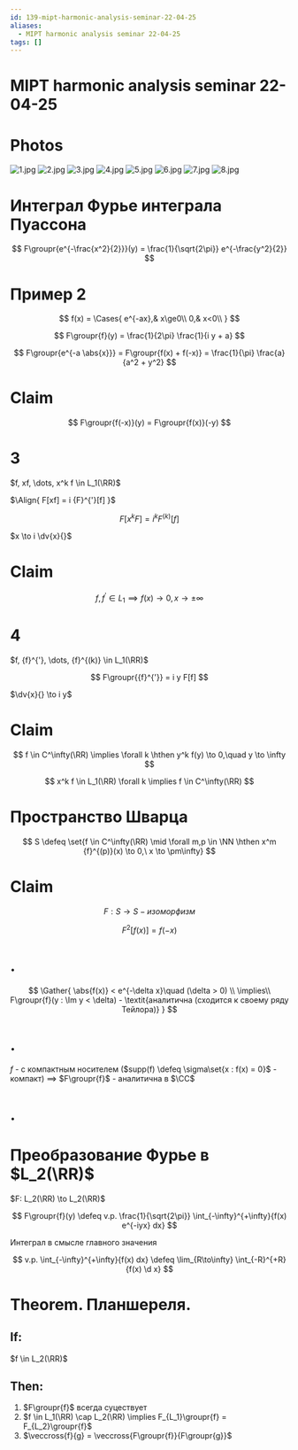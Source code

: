 ```yaml
---
id: 139-mipt-harmonic-analysis-seminar-22-04-25
aliases:
  - MIPT harmonic analysis seminar 22-04-25
tags: []
---
```


# MIPT harmonic analysis seminar 22-04-25

# Photos

![1.jpg](assets/imgs/22-04-25_10-36-08_122_IMG_20250422_092840.jpg)
![2.jpg](assets/imgs/22-04-25_10-36-08_182_IMG_20250422_092844.jpg)
![3.jpg](assets/imgs/22-04-25_10-36-08_857_IMG_20250422_094135.jpg)
![4.jpg](assets/imgs/22-04-25_10-36-08_657_IMG_20250422_095452.jpg)
![5.jpg](assets/imgs/22-04-25_10-36-08_459_IMG_20250422_095456.jpg)
![6.jpg](assets/imgs/22-04-25_10-36-08_647_IMG_20250422_100616.jpg)
![7.jpg](assets/imgs/22-04-25_10-36-08_978_IMG_20250422_101204.jpg)
![8.jpg](assets/imgs/22-04-25_10-36-08_680_IMG_20250422_101829.jpg)

# Интеграл Фурье интеграла Пуассона

$$
F\groupr{e^{-\frac{x^2}{2}}}(y) = \frac{1}{\sqrt{2\pi}} e^{-\frac{y^2}{2}}
$$

# Пример 2

$$
f(x) = \Cases{
e^{-ax},& x\ge0\\
0,& x<0\\
}
$$

$$
F\groupr{f}(y) = \frac{1}{2\pi} \frac{1}{i y + a}
$$

$$
F\groupr{e^{-a \abs{x}}} = F\groupr{f(x) + f(-x)} =
\frac{1}{\pi} \frac{a}{a^2 + y^2}
$$

# Claim

$$
F\groupr{f(-x)}(y) = F\groupr{f(x)}(-y)
$$

# 3

$f, xf, \dots, x^k f \in L_1(\RR)$

$\Align{
F[xf] = i {F}^{'}[f]
}$

$$
F[x^k F] = i^k {F}^{(k)}[f]
$$

$x \to i \dv{x}{}$

# Claim

$$
f, {f}^{'} \in L_1 \implies f(x) \to 0, x \to \pm\infty
$$

# 4

$f, {f}^{'}, \dots, {f}^{(k)} \in L_1(\RR)$

$$
F\groupr{{f}^{'}} = i y F[f]
$$

$\dv{x}{} \to i y$

# Claim

$$
f \in C^\infty(\RR) \implies \forall k \hthen y^k f(y) \to 0,\quad y \to \infty
$$

$$
x^k f \in L_1(\RR) \forall k \implies f \in C^\infty(\RR)
$$

# Пространство Шварца

$$
S \defeq \set{f \in C^\infty(\RR) \mid
\forall m,p \in \NN \hthen x^m {f}^{(p)}(x) \to 0,\ x \to \pm\infty}
$$

# Claim

$$
F: S \to S - \textit{изоморфизм}
$$

$$
F^2[f(x)] = f(-x)
$$

# .

$$
\Gather{
\abs{f(x)} < e^{-\delta x}\quad (\delta > 0) \\
\implies\\
F\groupr{f}(y : \Im y < \delta) - \textit{аналитична (сходится к своему ряду Тейлора)}
}
$$

# .

$f$ - с компактным носителем ($supp(f) \defeq \sigma\set{x : f(x) = 0}$ - компакт)
$\implies$
$F\groupr{f}$ - аналитична в $\CC$

# .

# Преобразование Фурье в $L_2(\RR)$

$F: L_2(\RR) \to L_2(\RR)$

$$
F\groupr{f}(y) \defeq v.p.
\frac{1}{\sqrt{2\pi}} \int_{-\infty}^{+\infty}{f(x) e^{-iyx} dx}
$$

Интеграл в смысле главного значения

$$
v.p. \int_{-\infty}^{+\infty}{f(x) dx} \defeq \lim_{R\to\infty} \int_{-R}^{+R}{f(x) \d x}
$$

# Theorem. Планшереля.

## If:

$f \in L_2(\RR)$

## Then:

1. $F\groupr{f}$ всегда суцествует
2. $f \in L_1(\RR) \cap L_2(\RR) \implies F_{L_1}\groupr{f} = F_{L_2}\groupr{f}$
3. $\veccross{f}{g} = \veccross{F\groupr{f}}{F\groupr{g}}$
